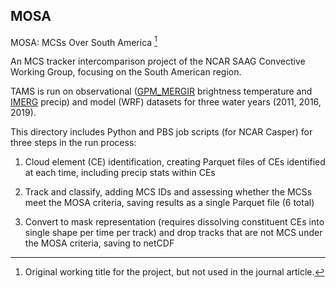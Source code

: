 ## MOSA

MOSA: MCSs Over South America [^mosa]

An MCS tracker intercomparison project of the NCAR SAAG Convective Working Group, focusing on the South American region.

TAMS is run on observational ([GPM_MERGIR](https://disc.gsfc.nasa.gov/datasets/GPM_MERGIR_1/summary) brightness temperature and [IMERG](https://gpm.nasa.gov/data/imerg) precip) and model (WRF) datasets for three water years (2011, 2016, 2019).

This directory includes Python and PBS job scripts (for NCAR Casper) for three steps in the run process:

1. Cloud element (CE) identification, creating Parquet files of CEs identified at each time, including precip stats within CEs

2. Track and classify, adding MCS IDs and assessing whether the MCSs meet the MOSA criteria, saving results as a single Parquet file (6 total)

3. Convert to mask representation (requires dissolving constituent CEs into single shape per time per track) and drop tracks that are not MCS under the MOSA criteria, saving to netCDF

[^mosa]: Original working title for the project, but not used in the journal article.
